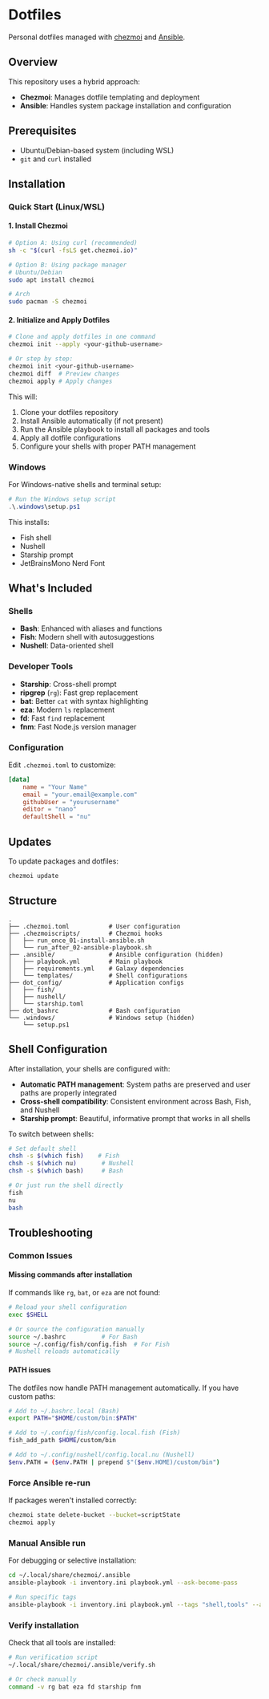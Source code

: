 # Dotfiles

Personal dotfiles managed with [chezmoi](https://www.chezmoi.io/) and [Ansible](https://www.ansible.com/).

## Overview

This repository uses a hybrid approach:
- **Chezmoi**: Manages dotfile templating and deployment
- **Ansible**: Handles system package installation and configuration

## Prerequisites

- Ubuntu/Debian-based system (including WSL)
- `git` and `curl` installed

## Installation

### Quick Start (Linux/WSL)

#### 1. Install Chezmoi

```bash
# Option A: Using curl (recommended)
sh -c "$(curl -fsLS get.chezmoi.io)"

# Option B: Using package manager
# Ubuntu/Debian
sudo apt install chezmoi

# Arch
sudo pacman -S chezmoi
```

#### 2. Initialize and Apply Dotfiles

```bash
# Clone and apply dotfiles in one command
chezmoi init --apply <your-github-username>

# Or step by step:
chezmoi init <your-github-username>
chezmoi diff  # Preview changes
chezmoi apply # Apply changes
```

This will:
1. Clone your dotfiles repository
2. Install Ansible automatically (if not present)
3. Run the Ansible playbook to install all packages and tools
4. Apply all dotfile configurations
5. Configure your shells with proper PATH management

### Windows

For Windows-native shells and terminal setup:

```powershell
# Run the Windows setup script
.\.windows\setup.ps1
```

This installs:
- Fish shell
- Nushell
- Starship prompt
- JetBrainsMono Nerd Font

## What's Included

### Shells
- **Bash**: Enhanced with aliases and functions
- **Fish**: Modern shell with autosuggestions
- **Nushell**: Data-oriented shell

### Developer Tools
- **Starship**: Cross-shell prompt
- **ripgrep** (`rg`): Fast grep replacement
- **bat**: Better `cat` with syntax highlighting
- **eza**: Modern `ls` replacement
- **fd**: Fast `find` replacement
- **fnm**: Fast Node.js version manager

### Configuration

Edit `.chezmoi.toml` to customize:
```toml
[data]
    name = "Your Name"
    email = "your.email@example.com"
    githubUser = "yourusername"
    editor = "nano"
    defaultShell = "nu"
```

## Updates

To update packages and dotfiles:

```bash
chezmoi update
```

## Structure

```
.
├── .chezmoi.toml           # User configuration
├── .chezmoiscripts/        # Chezmoi hooks
│   ├── run_once_01-install-ansible.sh
│   └── run_after_02-ansible-playbook.sh
├── .ansible/               # Ansible configuration (hidden)
│   ├── playbook.yml        # Main playbook
│   ├── requirements.yml    # Galaxy dependencies
│   └── templates/          # Shell configurations
├── dot_config/             # Application configs
│   ├── fish/
│   ├── nushell/
│   └── starship.toml
├── dot_bashrc              # Bash configuration
└── .windows/               # Windows setup (hidden)
    └── setup.ps1
```

## Shell Configuration

After installation, your shells are configured with:

- **Automatic PATH management**: System paths are preserved and user paths are properly integrated
- **Cross-shell compatibility**: Consistent environment across Bash, Fish, and Nushell
- **Starship prompt**: Beautiful, informative prompt that works in all shells

To switch between shells:
```bash
# Set default shell
chsh -s $(which fish)    # Fish
chsh -s $(which nu)       # Nushell
chsh -s $(which bash)     # Bash

# Or just run the shell directly
fish
nu
bash
```

## Troubleshooting

### Common Issues

#### Missing commands after installation
If commands like `rg`, `bat`, or `eza` are not found:
```bash
# Reload your shell configuration
exec $SHELL

# Or source the configuration manually
source ~/.bashrc          # For Bash
source ~/.config/fish/config.fish  # For Fish
# Nushell reloads automatically
```

#### PATH issues
The dotfiles now handle PATH management automatically. If you have custom paths:
```bash
# Add to ~/.bashrc.local (Bash)
export PATH="$HOME/custom/bin:$PATH"

# Add to ~/.config/fish/config.local.fish (Fish)
fish_add_path $HOME/custom/bin

# Add to ~/.config/nushell/config.local.nu (Nushell)
$env.PATH = ($env.PATH | prepend $"($env.HOME)/custom/bin")
```

### Force Ansible re-run

If packages weren't installed correctly:
```bash
chezmoi state delete-bucket --bucket=scriptState
chezmoi apply
```

### Manual Ansible run

For debugging or selective installation:
```bash
cd ~/.local/share/chezmoi/.ansible
ansible-playbook -i inventory.ini playbook.yml --ask-become-pass

# Run specific tags
ansible-playbook -i inventory.ini playbook.yml --tags "shell,tools" --ask-become-pass
```

### Verify installation

Check that all tools are installed:
```bash
# Run verification script
~/.local/share/chezmoi/.ansible/verify.sh

# Or check manually
command -v rg bat eza fd starship fnm
```